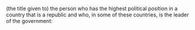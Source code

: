 (the title given to) the person who has the highest political position in a country that is a republic and who, in some of these countries, is the leader of the government: